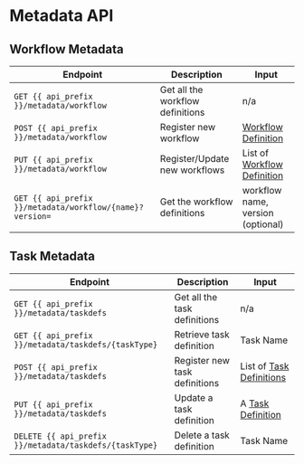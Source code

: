 # Metadata API
 
## Workflow Metadata
| Endpoint                                 | Description                      | Input                                                          |
|------------------------------------------|----------------------------------|----------------------------------------------------------------|
| `GET {{ api_prefix }}/metadata/workflow`                 | Get all the workflow definitions | n/a                                                            |
| `POST {{ api_prefix }}/metadata/workflow`                | Register new workflow            | [Workflow Definition](../../documentation/configuration/workflowdef/index.md)         |
| `PUT {{ api_prefix }}/metadata/workflow`                 | Register/Update new workflows    | List of [Workflow Definition](../../documentation/configuration/workflowdef/index.md) |
| `GET {{ api_prefix }}/metadata/workflow/{name}?version=` | Get the workflow definitions     | workflow name, version (optional)                              |

## Task Metadata
| Endpoint                                 | Description                      | Input                                                          |
|------------------------------------------|----------------------------------|----------------------------------------------------------------|
| `GET {{ api_prefix }}/metadata/taskdefs`                 | Get all the task definitions     | n/a                                                            |
| `GET {{ api_prefix }}/metadata/taskdefs/{taskType}`      | Retrieve task definition         | Task Name                                                      |
| `POST {{ api_prefix }}/metadata/taskdefs`                | Register new task definitions    | List of [Task Definitions](../../documentation/configuration/taskdef.md)        |
| `PUT {{ api_prefix }}/metadata/taskdefs`                 | Update a task definition         | A [Task Definition](../../documentation/configuration/taskdef.md)               |
| `DELETE {{ api_prefix }}/metadata/taskdefs/{taskType}`   | Delete a task definition         | Task Name                                                      |

